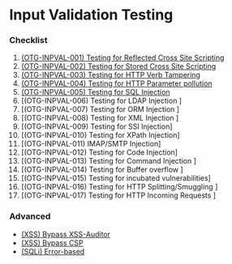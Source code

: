 # Input Validation Testing
### Checklist
1. [(OTG-INPVAL-001) Testing for Reflected Cross Site Scripting ](https://github.com/huyenlamchiton/owasp/blob/master/Input%20Validation%20Testing/%5BOTG-INPVAL-001%5D%20Reflected%20Cross%20site%20scripting.md)  
2. [(OTG-INPVAL-002) Testing for Stored Cross Site Scripting ](https://github.com/huyenlamchiton/owasp/blob/master/Input%20Validation%20Testing/%5BOTG-INPVAL-002%5D%20Stored%20Cross%20site%20scripting%20.md)  
3. [(OTG-INPVAL-003) Testing for HTTP Verb Tampering ](https://github.com/X-Cotang/owasp/blob/master/Input%20Validation%20Testing/%5BOTG-INPVAL-003%5D%20HTTP%20Verb%20Tampering%20.md)  
4. [(OTG-INPVAL-004) Testing for HTTP Parameter pollution ](https://github.com/X-Cotang/owasp/blob/master/Input%20Validation%20Testing/%5BOTG-INPVAL-004%5D%20Testing%20for%20HTTP%20Parameter%20pollution.md)  
5. [(OTG-INPVAL-005) Testing for SQL Injection ](https://github.com/X-Cotang/owasp/blob/master/Input%20Validation%20Testing/%5BOTG-INPVAL-005%5D%20Testing%20for%20SQL%20Injection.md)
6. [(OTG-INPVAL-006) Testing for LDAP Injection ]  
7. [(OTG-INPVAL-007) Testing for ORM Injection ]  
8. [(OTG-INPVAL-008) Testing for XML Injection ]  
9. [(OTG-INPVAL-009) Testing for SSI Injection]  
10. [(OTG-INPVAL-010) Testing for XPath Injection]  
11. [(OTG-INPVAL-011) IMAP/SMTP Injection]  
12. [(OTG-INPVAL-012) Testing for Code Injection]  
13. [(OTG-INPVAL-013) Testing for Command Injection ]  
14. [(OTG-INPVAL-014) Testing for Buffer overflow ]  
15. [(OTG-INPVAL-015) Testing for incubated vulnerabilities]  
16. [(OTG-INPVAL-016) Testing for HTTP Splitting/Smuggling ]  
17. [(OTG-INPVAL-017) Testing for HTTP Incoming Requests ]  
### Advanced
- [(XSS) Bypass XSS-Auditor](https://github.com/X-Cotang/owasp/blob/master/Input%20Validation%20Testing/%5BXSS%5D%20Bypass%20XSS-auditor.md)
- [(XSS) Bypass CSP](https://github.com/X-Cotang/owasp/blob/master/Input%20Validation%20Testing/%5BXSS%5D%20Bypass%20CSP.md)
- [(SQLi) Error-based](https://github.com/X-Cotang/owasp/blob/master/Input%20Validation%20Testing/%5BSQLi%5D%20Error-Based.md)